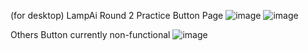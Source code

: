 (for desktop)
LampAi Round 2
Practice Button Page
![image](https://github.com/tripti2442/lampai/assets/143881621/d844c736-489a-4e1c-afe8-f658d57e92e9)
![image](https://github.com/tripti2442/lampai/assets/143881621/0f39d8e4-ac95-49d2-b49f-e7ad969db76d)

Others Button currently non-functional
![image](https://github.com/tripti2442/lampai/assets/143881621/5dc78309-e49e-4344-9b64-2f2da595bc7e)
